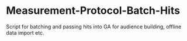 # Measurement-Protocol-Batch-Hits
Script for batching and passing hits into GA for audience building, offline data import etc.
